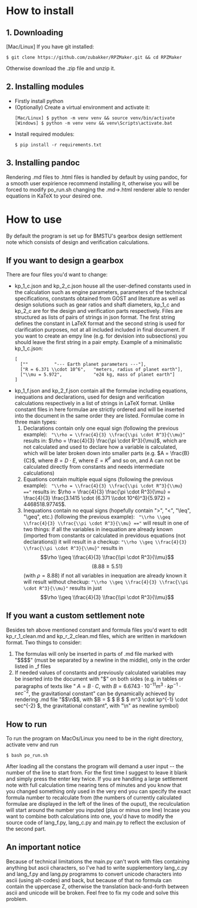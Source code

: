 # How to install

## 1. Downloading

[Mac/Linux] If you have git installed:

```
$ git clone https://github.com/zubakker/RPZMaker.git && cd RPZMaker
```

Otherwise download the .zip file and unzip it.

## 2. Installing modules

* Firstly install python
* (Optionally) Create a virtual environment and activate it:
  ```
  [Mac/Linux] $ python -m venv venv && source venv/bin/activate
  [Windows] $ python -m venv venv && venv\Scripts\activate.bat
  ```
* Install required modules:
  ```
  $ pip install -r requirements.txt
  ```
## 3. Installing pandoc

Rendering .md files to .html files is handled by default by using pandoc, for a smooth user expirience recommend installing it, otherwise you will be forced to modify po_run.sh changing the .md->.html renderer
able to render equations in KaTeX to your desired one.

# How to use

By default the program is set up for BMSTU's gearbox design settlement note which consists of design and verification calculations.

## If you want to design a gearbox

There are four files you'd want to change:
* kp_1_c.json and kp_2_c.json house all the user-defined constants used in the calculation such as engine parameters,
  parameters of the technical specifications, constants obtained from GOST and literature as well as design solutions such as gear ratios and shaft diameters,
  kp_1_c and kp_2_c are for the design and verification parts respectively. Files are structured as lists of pairs of strings in json format. The first string
  defines the constant in LaTeX format and the second string is used for clarification purposes, not at all included included in final document. If you want
  to create an empy line (e.g. for devision into subsections) you should leave the first string in a pair empty. Example of a minimalistic kp_1_c.json:
  ```
  [
    [""          "--- Earth planet parameters ---"],
    ["R = 6.371 \\cdot 10^6",   "meters, radius of planet earth"],
    ["\\mu = 5.972",            "e24 kg, mass of planet earth"]
  ]
  ```
* kp_1_f.json and kp_2_f.json contain all the formulae including equations, inequations and declarations, used for design and verification calculations respectively
  in a list of strings in LaTeX format. Unlike constant files in here formulae are strictly ordered and will be inserted into the document in the same order they are
  listed. Formulae come in three main types:
  1. Declarations contain only one equal sign (following the previous example): ``` "\\rho = \\frac{4}{3} \\frac{\\pi \cdot R^3}{\\mu}"``` results in: $\rho = \frac{4}{3} \frac{\pi \cdot R^3}{\mu}$, which are not calculated and used to declare
     how a variable is calculated, which will be later broken down into smaller parts (e.g. $A = \frac{B}{C}$, where $B = D \cdot E$, where $E = K^{F}$ and so on, and A
     can not be calculated directly from constants and needs intermediate calculations)
  2. Equations contain multiple equal signs (following the previous example): ``` "\\rho = \\frac{4}{3} \\frac{\\pi \cdot R^3}{\\mu} =="``` results in: $\rho = \frac{4}{3} \frac{\pi \cdot R^3}{\mu} =
     \frac{4}{3} \frac{3.1415 \cdot (6.371 \\cdot 10^6)^3}{5.972} = 4468518.97745$.
  3. Inequations contain no equal signs (hopefully contain ">", "<", "\leq", "\geq", etc.) (following the previous example): ``` "\\rho \\geq \\frac{4}{3} \\frac{\\pi \cdot R^3}{\\mu} =="``` will result in one of two things:
       if all the variables in inequation are already known (imported from constants or calculated in previdous equations (not declarations)) it will result in a checkup: ```"\\rho \\geq \\frac{4}{3} \\frac{\\pi \cdot R^3}{\\mu}"``` results in
       $$\rho \\geq \\frac{4}{3} \\frac{\\pi \cdot R^3}{\\mu}$$ $$(8.88 \geq 5.51)$$ (with $\rho = 8.88$)
       if not all variables in inequation are already known it will result without checkup: ```"\\rho \\geq \\frac{4}{3} \\frac{\\pi \cdot R^3}{\\mu}"``` results in just  $$\rho \\geq \\frac{4}{3} \\frac{\\pi \cdot R^3}{\\mu}$$
     
## If you want a custom settlement note

Besides teh above mentioned constant and formula files you'd want to edit kp_r_1_clean.md and kp_r_2_clean.md files, which are written in markdown format. Two things to consider:
1. The formulas will only be inserted in parts of .md file marked with "\$\$\$\$" (must be separated by a newline in the middle), only in the order listed in _f files
2. If needed values of constants and previously calculated variablies  may be inserted into the document with "\$" on both sides (e.g. in tables or paragraphs of texts like " $A = B \cdot C$, with $B = 6.6743 \cdot 10^{-11} m^3 \cdot kp^{-1} \cdot sec^{-2}$, the gravitational constant"
   can be dynamically achieved by rendering .md file "\$\$\n\$\$, with \$B = \$ \$ B \$ \$ m^3 \cdot kp^{-1} \cdot sec^{-2} \$, the gravitational constant", with "\n" as newline symbol)

## How to run

To run the program on MacOs/Linux you need to be in the right directory, activate venv and run 
```
$ bash po_run.sh
```
After loading all the constans the program will demand a user input -- the number of the line to start from. For the first time I suggest to leave it blank and simply press the enter key twice.
If you are handling a large settlement note with full calculation time nearing tens of minutes and you know that you changed something only used in the very end you can specify the exact formula number
to recalculate from (the numbers of currently calculated formulae are displayed in the left of the lines of the ouput), the reculculation will start around the number you inputed (plus or minus one line)
Incase you want to combine both calculations into one, you'd have to modify the source code of lang_f.py, lang_c.py and main.py to reflect the exclusion of the second part.

## An important notice

Because of technical limitations the main.py can't work with files containing anything but ascii characters, so I've had to write supplementory lang_c.py and lang_f.py and lang.py programms to convert unicode
characters into ascii (using alt-codes) and back, but because of that no formula can contain the uppercase Z, otherwise the translation back-and-forth between ascii and unicode will be broken. Feel free to
fix my code and solve this problem.
